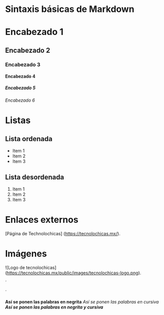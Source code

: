 # Sintaxis básicas de Markdown

# Encabezado 1
## Encabezado 2
### Encabezado 3
#### Encabezado 4
##### Encabezado 5
###### Encabezado 6

# Listas

## Lista ordenada

- Item 1
- Item 2
- Item 3

## Lista desordenada

1. Item 1
2. Item 2
3. Item 3 

# Enlaces externos

[Página de Technolochicas] (https://tecnolochicas.mx/).

# Imágenes 
![Logo de tecnolochicas] (https://tecnolochicas.mx/public/images/tecnolochicas-logo.png).

´<section class="main-buttons">´

**Así se ponen las palabras en negrita**
_Así se ponen las palabras en cursiva_
**_Así se ponen las palabras en negrita y cursiva_**






